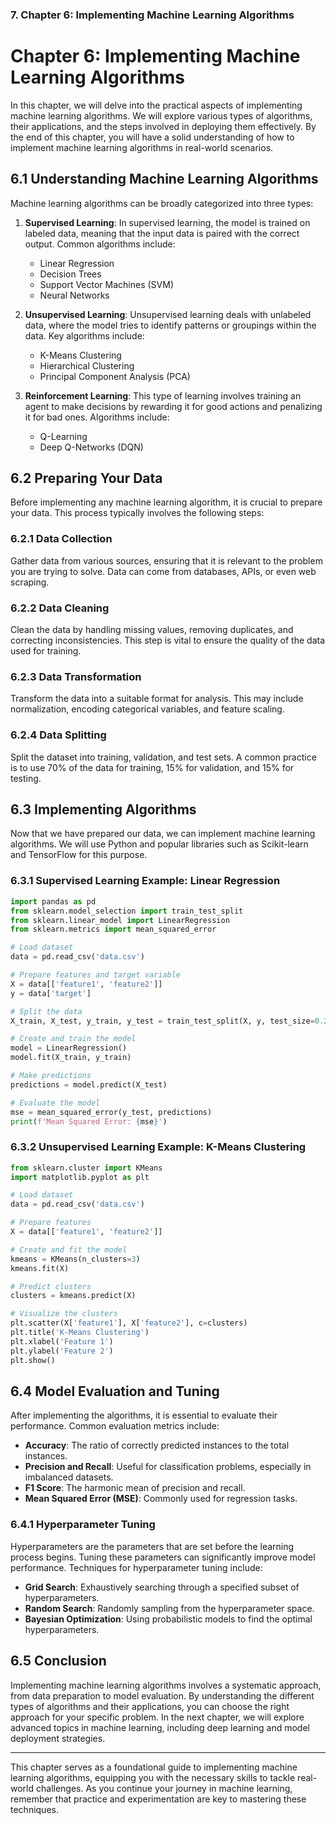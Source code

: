 ### 7. **Chapter 6: Implementing Machine Learning Algorithms**

# Chapter 6: Implementing Machine Learning Algorithms

In this chapter, we will delve into the practical aspects of implementing machine learning algorithms. We will explore various types of algorithms, their applications, and the steps involved in deploying them effectively. By the end of this chapter, you will have a solid understanding of how to implement machine learning algorithms in real-world scenarios.

## 6.1 Understanding Machine Learning Algorithms

Machine learning algorithms can be broadly categorized into three types:

1. **Supervised Learning**: In supervised learning, the model is trained on labeled data, meaning that the input data is paired with the correct output. Common algorithms include:
   - Linear Regression
   - Decision Trees
   - Support Vector Machines (SVM)
   - Neural Networks

2. **Unsupervised Learning**: Unsupervised learning deals with unlabeled data, where the model tries to identify patterns or groupings within the data. Key algorithms include:
   - K-Means Clustering
   - Hierarchical Clustering
   - Principal Component Analysis (PCA)

3. **Reinforcement Learning**: This type of learning involves training an agent to make decisions by rewarding it for good actions and penalizing it for bad ones. Algorithms include:
   - Q-Learning
   - Deep Q-Networks (DQN)

## 6.2 Preparing Your Data

Before implementing any machine learning algorithm, it is crucial to prepare your data. This process typically involves the following steps:

### 6.2.1 Data Collection

Gather data from various sources, ensuring that it is relevant to the problem you are trying to solve. Data can come from databases, APIs, or even web scraping.

### 6.2.2 Data Cleaning

Clean the data by handling missing values, removing duplicates, and correcting inconsistencies. This step is vital to ensure the quality of the data used for training.

### 6.2.3 Data Transformation

Transform the data into a suitable format for analysis. This may include normalization, encoding categorical variables, and feature scaling.

### 6.2.4 Data Splitting

Split the dataset into training, validation, and test sets. A common practice is to use 70% of the data for training, 15% for validation, and 15% for testing.

## 6.3 Implementing Algorithms

Now that we have prepared our data, we can implement machine learning algorithms. We will use Python and popular libraries such as Scikit-learn and TensorFlow for this purpose.

### 6.3.1 Supervised Learning Example: Linear Regression

```python
import pandas as pd
from sklearn.model_selection import train_test_split
from sklearn.linear_model import LinearRegression
from sklearn.metrics import mean_squared_error

# Load dataset
data = pd.read_csv('data.csv')

# Prepare features and target variable
X = data[['feature1', 'feature2']]
y = data['target']

# Split the data
X_train, X_test, y_train, y_test = train_test_split(X, y, test_size=0.2, random_state=42)

# Create and train the model
model = LinearRegression()
model.fit(X_train, y_train)

# Make predictions
predictions = model.predict(X_test)

# Evaluate the model
mse = mean_squared_error(y_test, predictions)
print(f'Mean Squared Error: {mse}')
```

### 6.3.2 Unsupervised Learning Example: K-Means Clustering

```python
from sklearn.cluster import KMeans
import matplotlib.pyplot as plt

# Load dataset
data = pd.read_csv('data.csv')

# Prepare features
X = data[['feature1', 'feature2']]

# Create and fit the model
kmeans = KMeans(n_clusters=3)
kmeans.fit(X)

# Predict clusters
clusters = kmeans.predict(X)

# Visualize the clusters
plt.scatter(X['feature1'], X['feature2'], c=clusters)
plt.title('K-Means Clustering')
plt.xlabel('Feature 1')
plt.ylabel('Feature 2')
plt.show()
```

## 6.4 Model Evaluation and Tuning

After implementing the algorithms, it is essential to evaluate their performance. Common evaluation metrics include:

- **Accuracy**: The ratio of correctly predicted instances to the total instances.
- **Precision and Recall**: Useful for classification problems, especially in imbalanced datasets.
- **F1 Score**: The harmonic mean of precision and recall.
- **Mean Squared Error (MSE)**: Commonly used for regression tasks.

### 6.4.1 Hyperparameter Tuning

Hyperparameters are the parameters that are set before the learning process begins. Tuning these parameters can significantly improve model performance. Techniques for hyperparameter tuning include:

- **Grid Search**: Exhaustively searching through a specified subset of hyperparameters.
- **Random Search**: Randomly sampling from the hyperparameter space.
- **Bayesian Optimization**: Using probabilistic models to find the optimal hyperparameters.

## 6.5 Conclusion

Implementing machine learning algorithms involves a systematic approach, from data preparation to model evaluation. By understanding the different types of algorithms and their applications, you can choose the right approach for your specific problem. In the next chapter, we will explore advanced topics in machine learning, including deep learning and model deployment strategies. 

---

This chapter serves as a foundational guide to implementing machine learning algorithms, equipping you with the necessary skills to tackle real-world challenges. As you continue your journey in machine learning, remember that practice and experimentation are key to mastering these techniques.